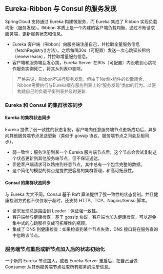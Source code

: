 ## Eureka-Ribbon 与 Consul 的服务发现
SpringCloud 支持通过 Eureka 构建微服务，而 Eureka 集成了 Ribbon 实现负载均衡（服务发现）。Ribbon 本质上是一个内建的客户端负载均衡，通过不断请求服务端，更新服务状态和信息。

- Eureka 客户端（Ribbon）向服务端注册自己，并拉取全量服务信息（fetchRegistry()方法）。之后每隔30s（可配置）发送一次心跳延长租约（renew lease），并拉取增量服务信息。
- 客户端和服务端互发心跳，Eureka Server 在90s（可配置）内没收到心跳视作服务实例死亡，将其从列表中剔除。

> 严格来说，Ribbon不进行服务发现，但由于Netflix组件的松散耦合，Ribbon需要执行与Eureka缓存服务列表上的“服务发现”类似的行为，以便构建自己的负载平衡列表并及时更新.
 
### Eureka 和 Consul 的集群状态同步
#### Eureka 的集群状态同步
Eureka 提供了弱一致性的状态复制，客户端向任意服务端节点更新成功后，异步向其他服务端节点发送更新（类似于 gossip 协议，服务端节点之间会互相同步）。

- 弱一致性：服务注册到某一个 Eureka 服务端节点后，这个节点会尝试复制这个状态更新到其他服务端节点，但不保证送达。
- 但是客户端请求可以路由到任意节点，其中总有一个包含完整的数据。
- 这个简化的模型的优点是提供更容易的集群管理，和高可拓展性。

#### Consul 的集群状态同步
与 Eureka 大大不同，Consul 基于 Raft 算法提供了强一致性的状态复制。并且健康检测方式也不仅仅限于超时，还支持 HTTP、TCP、Nagios/Sensu 脚本。

- 请求发现总是路由到 Leader：保证强一致性。
- 客户端参与健康检查：基于 gossip 协议，客户端也加入健康检查，可以避免集中式的心跳那样变成可拓展性的瓶颈。
- 集成了 DNS 到健康检查：如果检查到某个节点失效，DNS 接口将在服务查询中忽略该节点。

### 服务端节点重启或新节点加入后的状态初始化
一个新的 Eureka 节点加入，或者 Eureka Server 重启后，把自己当做 Consumer 从其他服务端节点拉取所有服务的注册信息。